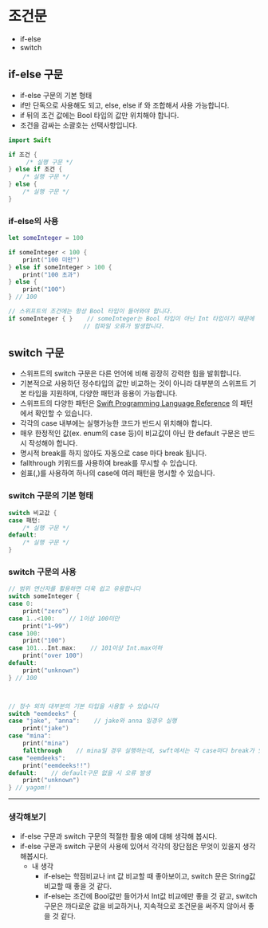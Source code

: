 # 조건문
- if-else
- switch

## if-else 구문
- if-else 구문의 기본 형태
- if만 단독으로 사용해도 되고, else, else if 와 조합해서 사용 가능합니다.
- if 뒤의 조건 값에는 Bool 타입의 값만 위치해야 합니다.
- 조건을 감싸는 소괄호는 선택사항입니다.

```swift
import Swift

if 조건 {
     /* 실행 구문 */
} else if 조건 {
    /* 실행 구문 */
} else {
    /* 실행 구문 */
}
```

### if-else의 사용

```swift
let someInteger = 100

if someInteger < 100 {
    print("100 미만")
} else if someInteger > 100 {
    print("100 초과")
} else {
    print("100")
} // 100

// 스위프트의 조건에는 항상 Bool 타입이 들어와야 합니다.
if someInteger { }    // someInteger는 Bool 타입이 아닌 Int 타입이기 때문에
                     // 컴파일 오류가 발생합니다.
```

## switch 구문
- 스위프트의 switch 구문은 다른 언어에 비해 굉장히 강력한 힘을 발휘합니다.
- 기본적으로 사용하던 정수타입의 값만 비교하는 것이 아니라 대부분의 스위프트 기본 타입을 지원하며, 다양한 패턴과 응용이 가능합니다.
- 스위프트의 다양한 패턴은 
[Swift Programming Language Reference](https://docs.swift.org/swift-book/ReferenceManual/Patterns.html#//apple_ref/doc/uid/TP40014097-CH36-ID419 "swift patterns") 의 패턴 에서 확인할 수 있습니다.
- 각각의 case 내부에는 실행가능한 코드가 반드시 위치해야 합니다.
- 매우 한정적인 값(ex. enum의 case 등)이 비교값이 아닌 한 default 구문은 반드시 작성해야 합니다.
- 명시적 break를 하지 않아도 자동으로 case 마다 break 됩니다.
- fallthrough 키워드를 사용하여 break를 무시할 수 있습니다.
- 쉼표(,)를 사용하여 하나의 case에 여러 패턴을 명시할 수 있습니다.


### switch 구문의 기본 형태

```swift
switch 비교값 {
case 패턴:
    /* 실행 구문 */
default:
    /* 실행 구문 */
}
```

### switch 구문의 사용

```swift
// 범위 연산자를 활용하면 더욱 쉽고 유용합니다
switch someInteger {
case 0:
    print("zero")
case 1..<100:    // 1이상 100미만
    print("1~99")
case 100:
    print("100")
case 101...Int.max:    // 101이상 Int.max이하
    print("over 100")
default:
    print("unknown")
} // 100



// 정수 외의 대부분의 기본 타입을 사용할 수 있습니다
switch "eemdeeks" {
case "jake", "anna":    // jake와 anna 일경우 실행
    print("jake")
case "mina":
    print("mina")
    fallthrough    // mina일 경우 실행하는데, swft에서는 각 case마다 break가 있어서 정지되지만 fallthrough을 적어주면 밑에 케이스인 eemdeeks 케이스까지 실행된다. 결국 mina일 경우 mina와 eemdeeks 두 케이스 모두 실행된다.
case "eemdeeks":
    print("eemdeeks!!")
default:    // default구문 없을 시 오류 발생
    print("unknown")
} // yagom!!


```

***

### 생각해보기

- if-else 구문과 switch 구문의 적절한 활용 예에 대해 생각해 봅시다.
- if-else 구문과 switch 구문의 사용에 있어서 각각의 장단점은 무엇이 있을지 생각해봅시다.
    * 내 생각
        - if-else는 학점비교나 int 값 비교할 때 좋아보이고, switch 문은 String값 비교할 때 좋을 것 같다.
        - if-else는 조건에 Bool값만 들어가서 Int값 비교에만 좋을 것 같고, switch 구문은 까다로운 값을 비교하거나, 지속적으로 조건문을 써주지 않아서 좋을 것 같다.



